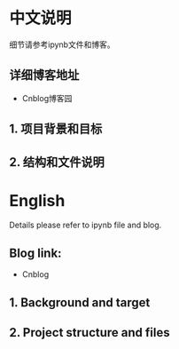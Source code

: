 # 中文说明
细节请参考ipynb文件和博客。
## 详细博客地址
* Cnblog博客园
## 1. 项目背景和目标
## 2. 结构和文件说明

# English
Details please refer to ipynb file and blog.
## Blog link:
* Cnblog
## 1. Background and target
## 2. Project structure and files

